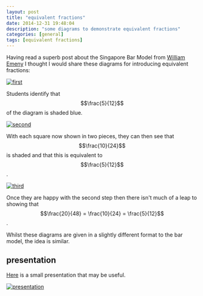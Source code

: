 ```yaml
---
layout: post
title: "equivalent fractions"
date: 2014-12-31 19:48:04
description: "some diagrams to demonstrate equivalent fractions"
categories: [general]
tags: [equivalent fractions]
---
```


Having read a superb post about the Singapore Bar Model from [William Emeny][gmti] I thought I would share these diagrams for introducing equivalent fractions: 

[![first][first]][first]

Students identify that $$\frac{5}{12}$$ of the diagram is shaded blue.

[![second][second]][second]

With each square now shown in two pieces, they can then see that $$\frac{10}{24}$$ is shaded and that this is equivalent to $$\frac{5}{12}$$.

[![third][third]][third]

Once they are happy with the second step then there isn't much of a leap to showing that $$\frac{20}{48} = \frac{10}{24} = \frac{5}{12}$$.

Whilst these diagrams are given in a slightly different format to the bar model, the idea is similar.

## presentation
[Here][presentation] is a small presentation that may be useful.

[![presentation][preimg]][presentation]

[gmti]: http://www.greatmathsteachingideas.com/2014/12/26/bar-modelling-a-powerful-visual-approach-for-introducing-number-topics/
[first]: {{site.postAssets}}/2014/1231-1.svg
[second]: {{site.postAssets}}/2014/1231-2.svg
[third]: {{site.postAssets}}/2014/1231-3.svg
[preimg]: {{site.postAssets}}/2014/1231-pres.png
[presentation]: {{site.postAssets}}/2014/1231-equivalent.pdf
